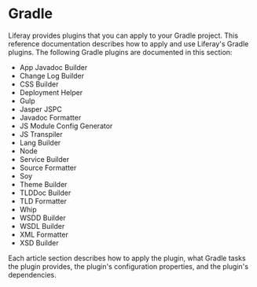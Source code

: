 # Gradle

Liferay provides plugins that you can apply to your Gradle project. This
reference documentation describes how to apply and use Liferay's Gradle plugins.
The following Gradle plugins are documented in this section:

- App Javadoc Builder
- Change Log Builder
- CSS Builder
- Deployment Helper
- Gulp
- Jasper JSPC
- Javadoc Formatter
- JS Module Config Generator
- JS Transpiler
- Lang Builder
- Node
- Service Builder
- Source Formatter
- Soy
- Theme Builder
- TLDDoc Builder
- TLD Formatter
- Whip
- WSDD Builder
- WSDL Builder
- XML Formatter
- XSD Builder

Each article section describes how to apply the plugin, what Gradle tasks the
plugin provides, the plugin's configuration properties, and the plugin's
dependencies. 
